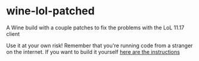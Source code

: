 # wine-lol-patched

A Wine build with a couple patches to fix the problems with the LoL 11.17 client

Use it at your own risk! Remember that you're running code from a stranger on the internet. If you want to build it yourself [here are the instructions](https://www.reddit.com/r/leagueoflinux/comments/pb4wqy/did_the_upgrade_to_cef91_as_part_of_1117_break/hab2oe0)
